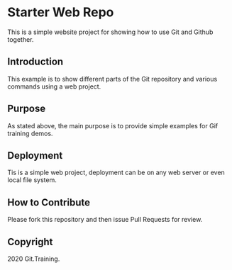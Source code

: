 # Starter Web Repo

This is a simple website project for showing how to use Git and Github together.

## Introduction

This example is to show different parts of the Git repository and various commands using a web project.

## Purpose

As stated above, the main purpose is to provide simple examples for Gif training demos.

## Deployment

Tis is a simple web project, deployment can be on any web server or even local file system.

## How to Contribute

Please fork this repository and then issue Pull Requests for review.

## Copyright

2020 Git.Training.
